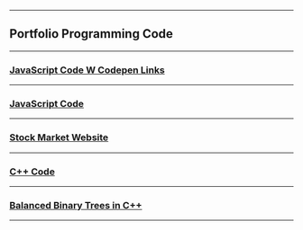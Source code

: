 
---  
## Portfolio Programming Code

---
### [JavaScript Code W Codepen Links ](project1)

---
### [JavaScript Code](project2)

---
### [Stock Market Website](project3)

---
### [C++ Code ](project4)

---
### [Balanced Binary Trees in C++](project5)

---
